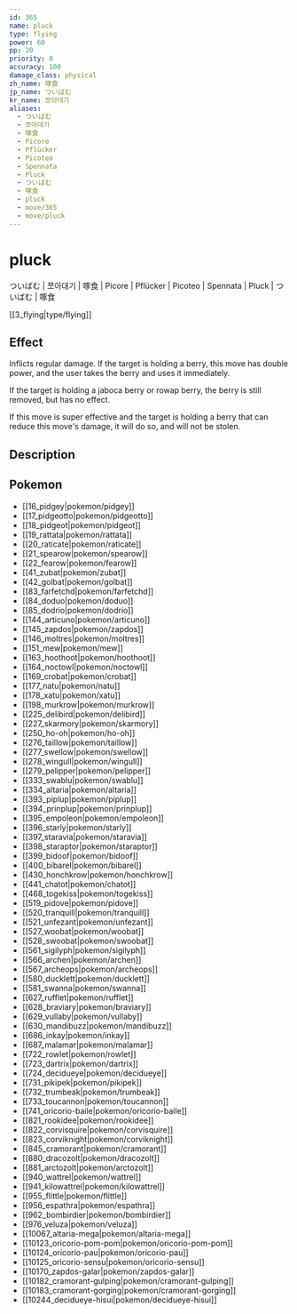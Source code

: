 ```yaml
---
id: 365
name: pluck
type: flying
power: 60
pp: 20
priority: 0
accuracy: 100
damage_class: physical
zh_name: 啄食
jp_name: ついばむ
kr_name: 쪼아대기
aliases:
  - ついばむ
  - 쪼아대기
  - 啄食
  - Picore
  - Pflücker
  - Picoteo
  - Spennata
  - Pluck
  - ついばむ
  - 啄食
  - pluck
  - move/365
  - move/pluck
---
```

# pluck
    
ついばむ | 쪼아대기 | 啄食 | Picore | Pflücker | Picoteo | Spennata | Pluck | ついばむ | 啄食

[[3_flying|type/flying]]

## Effect

Inflicts regular damage.  If the target is holding a berry, this move has double power, and the user takes the berry and uses it immediately.

If the target is holding a jaboca berry or rowap berry, the berry is still removed, but has no effect.

If this move is super effective and the target is holding a berry that can reduce this move's damage, it will do so, and will not be stolen.

## Description



## Pokemon

- [[16_pidgey|pokemon/pidgey]]
- [[17_pidgeotto|pokemon/pidgeotto]]
- [[18_pidgeot|pokemon/pidgeot]]
- [[19_rattata|pokemon/rattata]]
- [[20_raticate|pokemon/raticate]]
- [[21_spearow|pokemon/spearow]]
- [[22_fearow|pokemon/fearow]]
- [[41_zubat|pokemon/zubat]]
- [[42_golbat|pokemon/golbat]]
- [[83_farfetchd|pokemon/farfetchd]]
- [[84_doduo|pokemon/doduo]]
- [[85_dodrio|pokemon/dodrio]]
- [[144_articuno|pokemon/articuno]]
- [[145_zapdos|pokemon/zapdos]]
- [[146_moltres|pokemon/moltres]]
- [[151_mew|pokemon/mew]]
- [[163_hoothoot|pokemon/hoothoot]]
- [[164_noctowl|pokemon/noctowl]]
- [[169_crobat|pokemon/crobat]]
- [[177_natu|pokemon/natu]]
- [[178_xatu|pokemon/xatu]]
- [[198_murkrow|pokemon/murkrow]]
- [[225_delibird|pokemon/delibird]]
- [[227_skarmory|pokemon/skarmory]]
- [[250_ho-oh|pokemon/ho-oh]]
- [[276_taillow|pokemon/taillow]]
- [[277_swellow|pokemon/swellow]]
- [[278_wingull|pokemon/wingull]]
- [[279_pelipper|pokemon/pelipper]]
- [[333_swablu|pokemon/swablu]]
- [[334_altaria|pokemon/altaria]]
- [[393_piplup|pokemon/piplup]]
- [[394_prinplup|pokemon/prinplup]]
- [[395_empoleon|pokemon/empoleon]]
- [[396_starly|pokemon/starly]]
- [[397_staravia|pokemon/staravia]]
- [[398_staraptor|pokemon/staraptor]]
- [[399_bidoof|pokemon/bidoof]]
- [[400_bibarel|pokemon/bibarel]]
- [[430_honchkrow|pokemon/honchkrow]]
- [[441_chatot|pokemon/chatot]]
- [[468_togekiss|pokemon/togekiss]]
- [[519_pidove|pokemon/pidove]]
- [[520_tranquill|pokemon/tranquill]]
- [[521_unfezant|pokemon/unfezant]]
- [[527_woobat|pokemon/woobat]]
- [[528_swoobat|pokemon/swoobat]]
- [[561_sigilyph|pokemon/sigilyph]]
- [[566_archen|pokemon/archen]]
- [[567_archeops|pokemon/archeops]]
- [[580_ducklett|pokemon/ducklett]]
- [[581_swanna|pokemon/swanna]]
- [[627_rufflet|pokemon/rufflet]]
- [[628_braviary|pokemon/braviary]]
- [[629_vullaby|pokemon/vullaby]]
- [[630_mandibuzz|pokemon/mandibuzz]]
- [[686_inkay|pokemon/inkay]]
- [[687_malamar|pokemon/malamar]]
- [[722_rowlet|pokemon/rowlet]]
- [[723_dartrix|pokemon/dartrix]]
- [[724_decidueye|pokemon/decidueye]]
- [[731_pikipek|pokemon/pikipek]]
- [[732_trumbeak|pokemon/trumbeak]]
- [[733_toucannon|pokemon/toucannon]]
- [[741_oricorio-baile|pokemon/oricorio-baile]]
- [[821_rookidee|pokemon/rookidee]]
- [[822_corvisquire|pokemon/corvisquire]]
- [[823_corviknight|pokemon/corviknight]]
- [[845_cramorant|pokemon/cramorant]]
- [[880_dracozolt|pokemon/dracozolt]]
- [[881_arctozolt|pokemon/arctozolt]]
- [[940_wattrel|pokemon/wattrel]]
- [[941_kilowattrel|pokemon/kilowattrel]]
- [[955_flittle|pokemon/flittle]]
- [[956_espathra|pokemon/espathra]]
- [[962_bombirdier|pokemon/bombirdier]]
- [[976_veluza|pokemon/veluza]]
- [[10067_altaria-mega|pokemon/altaria-mega]]
- [[10123_oricorio-pom-pom|pokemon/oricorio-pom-pom]]
- [[10124_oricorio-pau|pokemon/oricorio-pau]]
- [[10125_oricorio-sensu|pokemon/oricorio-sensu]]
- [[10170_zapdos-galar|pokemon/zapdos-galar]]
- [[10182_cramorant-gulping|pokemon/cramorant-gulping]]
- [[10183_cramorant-gorging|pokemon/cramorant-gorging]]
- [[10244_decidueye-hisui|pokemon/decidueye-hisui]]


